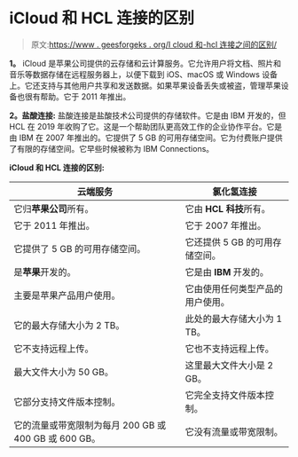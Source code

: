 # iCloud 和 HCL 连接的区别

> 原文:[https://www . geesforgeks . org/I cloud 和-hcl 连接之间的区别/](https://www.geeksforgeeks.org/difference-between-icloud-and-hcl-connections/)

**1。**
iCloud 是苹果公司提供的云存储和云计算服务。它允许用户将文档、照片和音乐等数据存储在远程服务器上，以便下载到 iOS、macOS 或 Windows 设备上。它还支持与其他用户共享和发送数据。如果苹果设备丢失或被盗，管理苹果设备也很有帮助。它于 2011 年推出。

**2。盐酸连接:**
盐酸连接是盐酸技术公司提供的存储软件。它是由 IBM 开发的，但 HCL 在 2019 年收购了它。这是一个帮助团队更高效工作的企业协作平台。它是由 IBM 在 2007 年推出的。它提供了 5 GB 的可用存储空间。它为付费账户提供了有限的存储空间。它早些时候被称为 IBM Connections。

**iCloud 和 HCL 连接的区别:**

<center>

| 云端服务 | 氯化氢连接 |
| --- | --- |
| 它归**苹果公司**所有。 | 它由 **HCL 科技**所有。 |
| 它于 2011 年推出。 | 它于 2007 年推出。 |
| 它提供了 5 GB 的可用存储空间。 | 它还提供 5 GB 的可用存储空间。 |
| 是**苹果**开发的。 | 它是由 **IBM** 开发的。 |
| 主要是苹果产品用户使用。 | 它由使用任何类型产品的用户使用。 |
| 它的最大存储大小为 2 TB。 | 此处的最大存储大小为 1 TB。 |
| 它不支持远程上传。 | 它也不支持远程上传。 |
| 最大文件大小为 50 GB。 | 这里最大文件大小是 2 GB。 |
| 它部分支持文件版本控制。 | 它完全支持文件版本控制。 |
| 它的流量或带宽限制为每月 200 GB 或 400 GB 或 600 GB。 | 它没有流量或带宽限制。 |

</center>